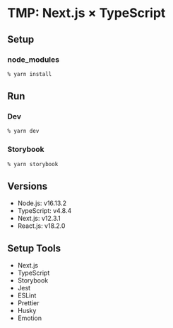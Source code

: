 # TMP: Next.js × TypeScript

## Setup

### node_modules

```sh
% yarn install
```

## Run

### Dev

```sh
% yarn dev
```

### Storybook

```sh
% yarn storybook
```

## Versions

- Node.js: v16.13.2
- TypeScript: v4.8.4
- Next.js: v12.3.1
- React.js: v18.2.0

## Setup Tools

- Next.js
- TypeScript
- Storybook
- Jest
- ESLint
- Prettier
- Husky
- Emotion
